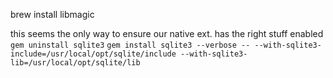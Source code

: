 

brew install libmagic


this seems the only way to ensure our native ext. has the right stuff enabled
`gem uninstall sqlite3`
`gem install sqlite3 --verbose -- --with-sqlite3-include=/usr/local/opt/sqlite/include --with-sqlite3-lib=/usr/local/opt/sqlite/lib`

